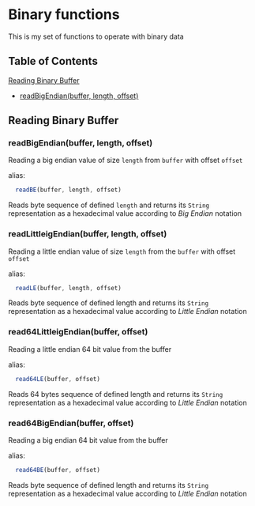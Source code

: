 # Binary functions

This is my set of functions to operate with binary data

## Table of Contents
[Reading Binary Buffer](#reading)
  - [readBigEndian(buffer, length, offset)](#readBigEndian)

<a name="reading"></a>
## Reading Binary Buffer

<a name="readBigEndian"></a>
### readBigEndian(buffer, length, offset)

Reading a big endian value of size ```length``` from ```buffer``` with offset ```offset```

alias:
```JavaScript
  readBE(buffer, length, offset)
```  

Reads byte sequence of defined ```length``` and returns its ```String``` representation as a hexadecimal value according to _Big Endian_ notation

### readLittleigEndian(buffer, length, offset)

Reading a little endian value of size ```length``` from the ```buffer``` with offset ```offset```

alias:
```JavaScript
  readLE(buffer, length, offset)
```  

Reads byte sequence of defined length and returns its ```String``` representation as a hexadecimal value  according to _Little Endian_ notation

### read64LittleigEndian(buffer, offset)

Reading a little endian 64 bit value from the buffer

alias:
```JavaScript
  read64LE(buffer, offset)
```  

Reads 64 bytes sequence of defined length and returns its ```String``` representation as a hexadecimal value  according to _Little Endian_ notation

### read64BigEndian(buffer, offset)

Reading a big endian 64 bit value from the buffer

alias:
```JavaScript
  read64BE(buffer, offset)
```  

  Reads byte sequence of defined length and returns its ```String``` representation as a hexadecimal value  according to _Little Endian_ notation

